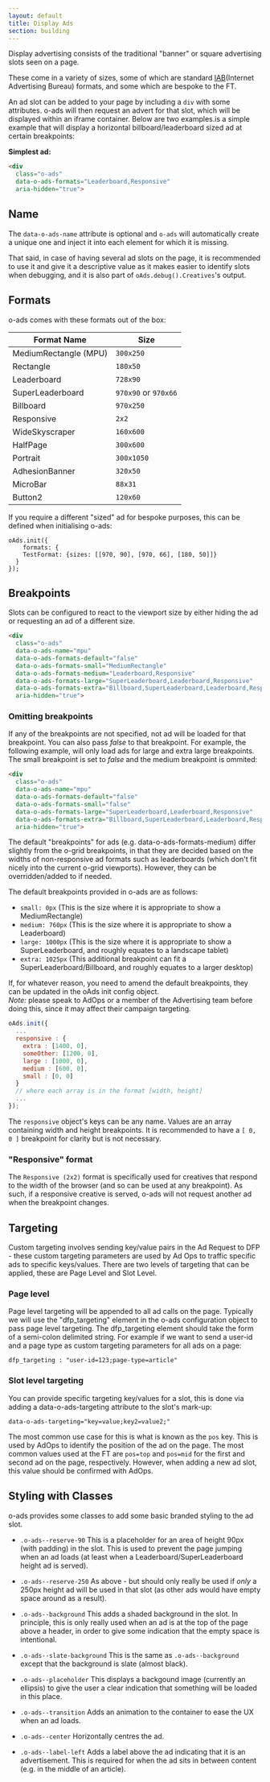 ```yaml
---
layout: default
title: Display Ads
section: building
---
```


Display advertising consists of the traditional "banner" or square advertising slots seen on a page.

These come in a variety of sizes, some of which are standard [IAB](https://iabuk.net)(Internet Advertising Bureau) formats, and some which are bespoke to the FT.

An ad slot can be added to your page by including a `div` with some attributes. o-ads will then request an advert for that slot, which will be displayed within an iframe container. Below are two examples.is a simple example that will display a horizontal billboard/leaderboard sized ad at certain breakpoints:

**Simplest ad:**

```html
<div
  class="o-ads"
  data-o-ads-formats="Leaderboard,Responsive"
  aria-hidden="true">
```


## Name
The `data-o-ads-name` attribute is optional and `o-ads` will automatically create a unique one and inject it into each element for which it is missing.

That said, in case of having several ad slots on the page, it is recommended to use it and give it a descriptive value as it makes easier to identify slots when debugging, and it is also part of `oAds.debug().Creatives`'s output.


## Formats

o-ads comes with these formats out of the box:  

Format Name | Size  
---|---  
MediumRectangle (MPU) | `300x250`
Rectangle | `180x50`
Leaderboard | `728x90`
SuperLeaderboard | `970x90` or `970x66`
Billboard | `970x250`
Responsive | `2x2`
WideSkyscraper | `160x600`
HalfPage | `300x600`
Portrait | `300x1050`
AdhesionBanner | `320x50`
MicroBar | `88x31`
Button2 | `120x60`

If you require a different "sized" ad for bespoke purposes, this can be defined when initialising o-ads:

```
oAds.init({
	formats: {
    TestFormat: {sizes: [[970, 90], [970, 66], [180, 50]]}
  }
});
```

## Breakpoints

Slots can be configured to react to the viewport size by either hiding the ad or requesting an ad of a different size.

```html
<div
  class="o-ads"
  data-o-ads-name="mpu"
  data-o-ads-formats-default="false"
  data-o-ads-formats-small="MediumRectangle"
  data-o-ads-formats-medium="Leaderboard,Responsive"
  data-o-ads-formats-large="SuperLeaderboard,Leaderboard,Responsive"
  data-o-ads-formats-extra="Billboard,SuperLeaderboard,Leaderboard,Responsive"
  aria-hidden="true">
```

### Omitting breakpoints

If any of the breakpoints are not specified, not ad will be loaded for that breakpoint. You can also pass _false_ to that breakpoint. For example, the following example, will only load ads for large and extra large breakpoints. The small breakpoint is set to _false_ and the medium breakpoint is ommited:

```html
<div
  class="o-ads"
  data-o-ads-name="mpu"
  data-o-ads-formats-default="false"
  data-o-ads-formats-small="false"
  data-o-ads-formats-large="SuperLeaderboard,Leaderboard,Responsive"
  data-o-ads-formats-extra="Billboard,SuperLeaderboard,Leaderboard,Responsive"
  aria-hidden="true">
```

The default "breakpoints" for ads (e.g. data-o-ads-formats-medium) differ slightly from the o-grid breakpoints, in that they are decided based on the widths of non-responsive ad formats such as leaderboards (which don't fit nicely into the current o-grid viewports). However, they can be overridden/added to if needed.

The default breakpoints provided in o-ads are as follows:

* `small: 0px` (This is the size where it is appropriate to show a MediumRectangle)
* `medium: 760px` (This is the size where it is appropriate to show a Leaderboard)
* `large: 1000px` (This is the size where it is appropriate to show a SuperLeaderboard,  and roughly equates to a landscape tablet)
* `extra: 1025px` (This additional breakpoint can fit a SuperLeaderboard/Billboard, and roughly equates to a larger desktop)

If, for whatever reason, you need to amend the default breakpoints, they can be updated in the oAds init config object.  
*Note:* please speak to AdOps or a member of the Advertising team before doing this, since it may affect their campaign targeting.

```js
oAds.init({
  ...
  responsive : {
    extra : [1400, 0],
    someOther: [1200, 0],
    large : [1000, 0],
    medium : [600, 0],
    small : [0, 0]
  }
  // where each array is in the format [width, height]
  ...
});
```

The `responsive` object's keys can be any name. Values are an array containing width and height breakpoints. It is recommended to have a `[ 0, 0 ]` breakpoint for clarity but is not necessary.

### "Responsive" format

The `Responsive (2x2)` format is specifically used for creatives that respond to the width of the browser (and so can be used at any breakpoint). As such, if a responsive creative is served, o-ads will not request another ad when the breakpoint changes.

## Targeting

Custom targeting involves sending key/value pairs in the Ad Request to DFP - these custom targeting parameters are used by Ad Ops to traffic specific ads to specific keys/values.
There are two levels of targeting that can be applied, these are Page Level and Slot Level.

### Page level
Page level targeting will be appended to all ad calls on the page.
Typically we will use the "dfp_targeting" element in the o-ads configuration object to pass page level targeting. The dfp_targeting element should take the form of a semi-colon delimited string. For example if we want to send a user-id and a page type as custom targeting parameters for all ads on a page:

`dfp_targeting : "user-id=123;page-type=article"`

### Slot level targeting
You can provide specific targeting key/values for a slot, this is done via adding a data-o-ads-targeting attribute to the slot's mark-up:

`data-o-ads-targeting="key=value;key2=value2;"`

The most common use case for this is what is known as the `pos` key. This is used by AdOps to identify the position of the ad on the page. The most common values used at the FT are `pos=top` and `pos=mid` for the first and second ad on the page, respectively. However, when adding a new ad slot, this value should be confirmed with AdOps.

## Styling with Classes

o-ads provides some classes to add some basic branded styling to the ad slot.

* `.o-ads--reserve-90`
This is a placeholder for an area of height 90px (with padding) in the slot. This is used to prevent the page jumping when an ad loads (at least when a Leaderboard/SuperLeaderboard height ad is served).

* `.o-ads--reserve-250`
As above - but should only really be used if _only_ a 250px height ad will be used in that slot (as other ads would have empty space around as a result).

* `.o-ads--background`
This adds a shaded background in the slot. In principle, this is only really used when an ad is at the top of the page above a header, in order to give some indication that the empty space is intentional.

* `.o-ads--slate-background`
This is the same as `.o-ads--background` except that the background is slate (almost black).

* `.o-ads--placeholder`
This displays a backgound image (currently an ellipsis) to give the user a clear indication that something will be loaded in this place.

* `.o-ads--transition`
Adds an animation to the container to ease the UX when an ad loads.

* `.o-ads--center`
Horizontally centres the ad.

* `.o-ads--label-left`
Adds a label above the ad indicating that it is an advertisement. This is required for when the ad sits in between content (e.g. in the middle of an article).
